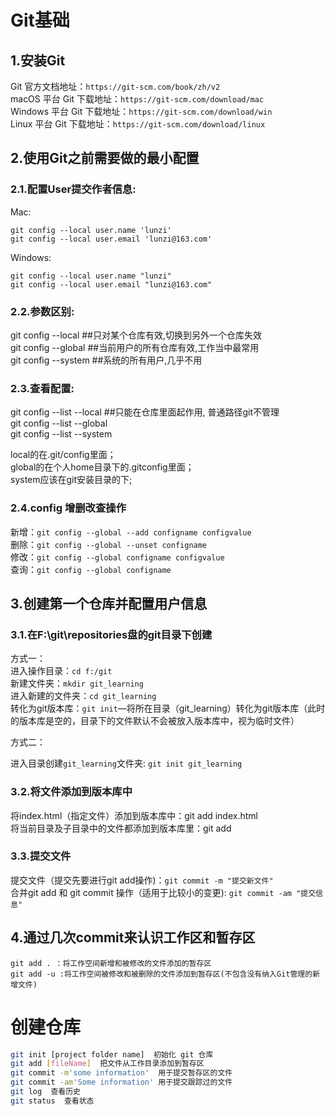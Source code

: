 # Git基础

## 1.安装Git

Git 官方文档地址：`https://git-scm.com/book/zh/v2`  
macOS 平台 Git 下载地址：`https://git-scm.com/download/mac`  
Windows 平台 Git 下载地址：`https://git-scm.com/download/win`  
Linux 平台 Git 下载地址：`https://git-scm.com/download/linux`

## 2.使用Git之前需要做的最小配置

### 2.1.配置User提交作者信息:

Mac:

```
git config --local user.name 'lunzi'
git config --local user.email 'lunzi@163.com'
```

Windows:

```
git config --local user.name "lunzi"
git config --local user.email "lunzi@163.com"
```

### 2.2.参数区别:

git config --local \#\#只对某个仓库有效,切换到另外一个仓库失效  
git config --global \#\#当前用户的所有仓库有效,工作当中最常用  
git config --system \#\#系统的所有用户,几乎不用

### 2.3.查看配置:

git config --list --local \#\#只能在仓库里面起作用, 普通路径git不管理  
git config --list --global  
git config --list --system

local的在.git/config里面；  
global的在个人home目录下的.gitconfig里面；  
system应该在git安装目录的下;

### 2.4.config 增删改查操作

新增：`git config --global --add configname configvalue`  
删除：`git config --global --unset configname`  
修改：`git config --global configname configvalue`  
查询：`git config --global configname`

## 3.创建第一个仓库并配置用户信息

### 3.1.在F:\git\repositories盘的git目录下创建

方式一：  
进入操作目录：`cd f:/git`  
新建文件夹：`mkdir git_learning`  
进入新建的文件夹：`cd git_learning`  
转化为git版本库：`git init`—将所在目录（git\_learning）转化为git版本库（此时的版本库是空的，目录下的文件默认不会被放入版本库中，视为临时文件）

方式二：

进入目录创建`git_learning`文件夹: `git init git_learning`

### 3.2.将文件添加到版本库中

将index.html（指定文件）添加到版本库中：git add index.html  
将当前目录及子目录中的文件都添加到版本库里：git add

### 3.3.提交文件

提交文件（提交先要进行git add操作\)：`git commit -m "提交新文件"`  
合并git add 和 git commit 操作（适用于比较小的变更\): `git commit -am "提交信息"`

## 4.通过几次commit来认识工作区和暂存区


```
git add . ：将工作空间新增和被修改的文件添加的暂存区
git add -u :将工作空间被修改和被删除的文件添加到暂存区(不包含没有纳入Git管理的新增文件)
```    

# 创建仓库
```bash
git init [project folder name]  初始化 git 仓库
git add [fileName]  把文件从工作目录添加到暂存区
git commit -m'some information'  用于提交暂存区的文件
git commit -am'Some information' 用于提交跟踪过的文件
git log  查看历史
git status  查看状态
```


